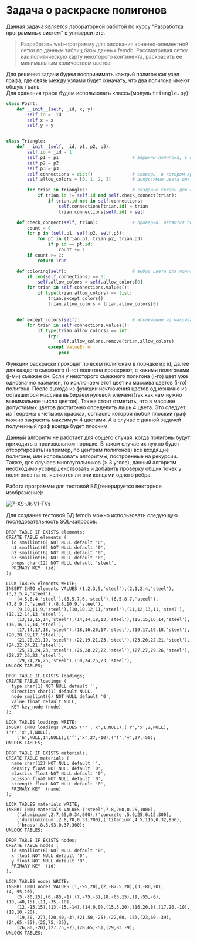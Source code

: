 # Задача о раскраске полигонов

Данная задача является лабораторной работой по курсу "Разработка программных систем" в университете.

> Разработать web-программу для рисования конечно-элементной сетки по данным таблиц базы данных femdb. 
> Рассматривая сетку как политическую карту некоторого континента, раскрасить ее минимальным количеством цветов.

Для решения задачи будем воспринимать каждый полигон как узел графа, где связь между узлами будет означать,
что два полигона имеют общую грань.  
Для хранения графа будем использовать классы(модуль <kbd>triangle.py</kbd>):

``` python
class Point:
    def __init__(self, _id, x, y):
        self.id = _id
        self.x = x
        self.y = y


class Triangle:
    def __init__(self, _id, p1, p2, p3):
        self.id = _id - 1
        self.p1 = p1                            # вершины полигона, в которых хранятся адреса на объекты точек
        self.p2 = p2
        self.p3 = p3
        self.connections = dict()               # словарь, в котором хранятся адреса полигонов, с которыми текущий имеет общую грань. Ключом является id этих полигонов
        self.allow_colors = [0, 1, 2, 3]        # допустимые цвета для данной вершины

        for trian in triangles:                 # создание связей для смежных полигонов
            if trian.id != self.id and self.check_connect(trian):
                if trian.id not in self.connections:
                    self.connections[trian.id] = trian
                    trian.connections[self.id] = self

    def check_connect(self, trian):             # проверка, являются ли полигоны смежными
        count = 0
        for p in (self.p1, self.p2, self.p3):
            for pt in (trian.p1, trian.p2, trian.p3):
                if p.id == pt.id:
                    count += 1
        if count >= 2:
            return True

    def coloring(self):                         # выбор цвета для полигона
        if len(self.connections) == 0:
            self.allow_colors = self.allow_colors[0]
        for trian in self.connections.values():
            if type(trian.allow_colors) == list:
                trian.except_colors()
                trian.allow_colors = trian.allow_colors[0]


    def except_colors(self):                    # исключение из массива допустимых цветов тех цветов, которые уже заняты соседними полигонами
        for trian in self.connections.values():
            if type(trian.allow_colors) == int:
                try:
                    self.allow_colors.remove(trian.allow_colors)
                except ValueError:
                    pass
```

Функции раскраски проходят по всем полигонам в порядке их id, далее для каждого смежного (i-го) полигона проверяют, с какими
полигонами (j-ми) смежен он. Если у некоторого смежного полигона (j-го) цвет уже однозначно назначен, то исключаем этот цвет из 
массива цветов (i-го) полигона. После выхода из функции исключения цветов однозначно из оставшегося массива выбираем 
нулевой элемент(так как нам нужно минимальное число цветов). Также стоит отметить, что в массиве допустимых цветов 
достаточно определить лишь 4 цвета. Это следует из Теоремы о четырех красках, согласно которой любой плоский граф можно 
закрасить максимум 4 цветами. А в случае с данной задачей полученный граф всегда будет плоским.

Данный алгоритм не работает для общего случая, когда полигоны будут приходить в произвольном порядке. В таком случае их 
нужно будет отсортировать(например, по центрам полигонов) все входящие полигоны, или использовать алгоритмы, построенные 
на рекурсии. Также, для случаев многоугольников (> 3 углов), данный алгоритм необходимо усовершенствовать и добавить
проверку общих точек у полигонов на то, являются ли они концами одного ребра.

Работа программы для тестовой БД(генерируется векторное изображение):  

<img src="https://i.ibb.co/26t0Xg1/7-XS-Jk-V1-TVs.jpg" alt="7-XS-Jk-V1-TVs" border="0">

Для создания тестовой БД femdb можно использовать следующую последовательность SQL-запросов:

``` MySQL
DROP TABLE IF EXISTS elements;
CREATE TABLE elements (
  id smallint(6) NOT NULL default '0',
  n1 smallint(6) NOT NULL default '0',
  n2 smallint(6) NOT NULL default '0',
  n3 smallint(6) NOT NULL default '0',
  props char(12) NOT NULL default 'steel',
  PRIMARY KEY  (id)
);

LOCK TABLES elements WRITE;
INSERT INTO elements VALUES (1,2,3,5,'steel'),(2,1,2,4,'steel'),(3,2,5,4,'steel'),
	(4,5,6,4,'steel'),(5,5,7,6,'steel'),(6,5,8,7,'steel'),(7,8,9,7,'steel'),(8,8,10,9,'steel'),
	(9,10,11,9,'steel'),(10,10,12,11,'steel'),(11,12,13,11,'steel'),(12,12,14,13,'steel'),
	(13,12,15,14,'steel'),(14,14,18,13,'steel'),(15,15,16,14,'steel'),(16,16,17,14,'steel'),
	(17,14,17,18,'steel'),(18,16,20,17,'steel'),(19,17,19,18,'steel'),(20,20,19,17,'steel'),
	(21,20,21,19,'steel'),(22,19,21,23,'steel'),(23,20,22,21,'steel'),(24,22,24,21,'steel'),
	(25,21,24,23,'steel'),(26,28,27,22,'steel'),(27,27,29,26,'steel'),(28,27,26,22,'steel'),
	(29,24,26,25,'steel'),(30,24,25,23,'steel');
UNLOCK TABLES;

DROP TABLE IF EXISTS loadings;
CREATE TABLE loadings (
  type char(1) NOT NULL default '',
  direction char(1) default NULL,
  node smallint(6) NOT NULL default '0',
  value float default NULL,
  KEY key_node (node)
);

LOCK TABLES loadings WRITE;
INSERT INTO loadings VALUES ('r','x',1,NULL),('r','x',2,NULL),('r','x',3,NULL),
	('h',NULL,14,NULL),('f','x',27,-10),('f','y',27,-50);
UNLOCK TABLES;

DROP TABLE IF EXISTS materials;
CREATE TABLE materials (
  name char(12) NOT NULL default '',
  density float NOT NULL default '0',
  elastics float NOT NULL default '0',
  poisson float NOT NULL default '0',
  strength float NOT NULL default '0',
  PRIMARY KEY  (name)
);

LOCK TABLES materials WRITE;
INSERT INTO materials VALUES ('steel',7.8,200,0.25,1000),
	('aluminium',2.7,65,0.34,600),('concrete',5.6,25,0.12,300),
	('duraluminium',2.8,70,0.31,700),('titanium',4.5,116,0.32,950),
	('brass',8.5,93,0.37,300);
UNLOCK TABLES;

DROP TABLE IF EXISTS nodes;
CREATE TABLE nodes (
  id smallint(6) NOT NULL default '0',
  x float NOT NULL default '0',
  y float NOT NULL default '0',
  PRIMARY KEY  (id)
);

LOCK TABLES nodes WRITE;
INSERT INTO nodes VALUES (1,-95,20),(2,-87.5,20),(3,-80,20),(4,-95,10),
	(5,-80,15),(6,-85,-1),(7,-75,-3),(8,-65,15),(9,-55,-6),(10,-40,15),(11,-35,-10),
	(12,-15,15),(13,-15,-14),(14,0,0),(15,5,20),(16,20,8),(17,20,-10),(18,10,-20),
	(19,30,-27),(20,40,-3),(21,50,-25),(22,60,-15),(23,60,-39),(24,65,-25),(25,75,-35),
	(26,80,-20),(27,75,-7),(28,65,-5),(29,83,-9);
UNLOCK TABLES;
```